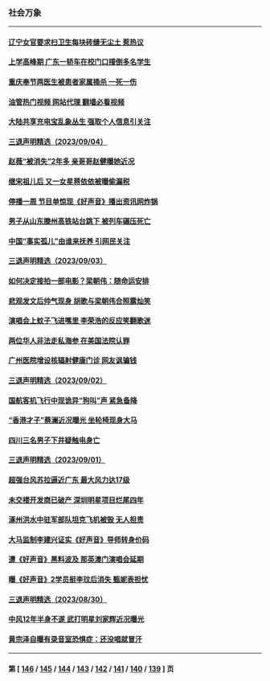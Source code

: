 ### 社会万象
---
#### [辽宁女官要求扫卫生每块砖缝无尘土 惹热议](../../pages/ncid282/n14067389.md?09060045) 
#### [上学高峰期 广东一轿车在校门口撞倒多名学生](../../pages/ncid282/n14067387.md?09060045) 
#### [重庆奉节两医生被患者家属捅杀 一死一伤](../../pages/ncid282/n14067353.md?09060045) 
#### [油管热门视频 网站代理 翻墙必看视频](http://138.2.39.72:81/youtube.html?epic-marker?09060045)
#### [大陆共享充电宝乱象丛生 强取个人信息引关注](../../pages/ncid282/n14067035.md?09060045) 
#### [三退声明精选（2023/09/04）](../../pages/ncid282/n14067269.md?09060045) 
#### [赵薇“被消失”2年多 亲哥哥赵健曝她近况](../../pages/ncid282/n14067033.md?09060045) 
#### [继宋祖儿后 又一女星蒋依依被曝偷漏税](../../pages/ncid282/n14067055.md?09060045) 
#### [停播一周 节目单惊现《好声音》播出资讯网炸锅](../../pages/ncid282/n14067059.md?09060045) 
#### [男子从山东滕州高铁站台跳下 被列车碾压死亡](../../pages/ncid282/n14066755.md?09060045) 
#### [中国“事实孤儿”由谁来抚养 引网民关注](../../pages/ncid282/n14066598.md?09060045) 
#### [三退声明精选（2023/09/03）](../../pages/ncid282/n14066539.md?09060045) 
#### [如何决定接拍一部电影？梁朝伟：随命运安排](../../pages/ncid282/n14066437.md?09060045) 
#### [悲观发文后帅气现身 胡歌与梁朝伟合照露灿笑](../../pages/ncid282/n14066400.md?09060045) 
#### [演唱会上蚊子飞进嘴里 李荣浩的反应笑翻歌迷](../../pages/ncid282/n14066410.md?09060045) 
#### [两位华人非法走私海参 在美国法院认罪](../../pages/ncid282/n14066307.md?09060045) 
#### [广州医院增设核辐射健康门诊 网友讽骗钱](../../pages/ncid282/n14066301.md?09060045) 
#### [三退声明精选（2023/09/02）](../../pages/ncid282/n14066099.md?09060045) 
#### [国航客机飞行中现诡异“狗叫”声 紧急备降](../../pages/ncid282/n14065808.md?09060045) 
#### [“香港才子”蔡澜近况曝光 坐轮椅现身大马](../../pages/ncid282/n14065575.md?09060045) 
#### [四川三名男子下井疑触电身亡](../../pages/ncid282/n14065748.md?09060045) 
#### [三退声明精选（2023/09/01）](../../pages/ncid282/n14065621.md?09060045) 
#### [超强台风苏拉逼近广东 最大风力达17级](../../pages/ncid282/n14065205.md?09060045) 
#### [未交楼开发商已破产 深圳明星项目烂尾四年](../../pages/ncid282/n14065075.md?09060045) 
#### [涿州洪水中驻军部队坦克飞机被毁 无人担责](../../pages/ncid282/n14064949.md?09060045) 
#### [大马监制李建兴证实《好声音》导师转身价码](../../pages/ncid282/n14064909.md?09060045) 
#### [遭《好声音》黑料波及 那英澳门演唱会延期](../../pages/ncid282/n14064302.md?09060045) 
#### [曝《好声音》2学员挺李玟后消失 甄妮表担忧](../../pages/ncid282/n14064222.md?09060045) 
#### [三退声明精选（2023/08/30）](../../pages/ncid282/n14064270.md?09060045) 
#### [中风12年半身不遂 武打明星刘家辉近况曝光](../../pages/ncid282/n14063538.md?09060045) 
#### [黄宗泽自曝有录音室恐惧症：还没唱就冒汗](../../pages/ncid282/n14063478.md?09060045) 

---
#### 第 [ [146](./146.md?09060045) / [145](./145.md?09060045) / [144](./144.md?09060045) / [143](./143.md?09060045) / [142](./142.md?09060045) / [141](./141.md?09060045) / [140](./140.md?09060045) / [139](./139.md?09060045) ] 页
